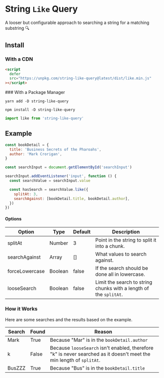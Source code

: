 # String `Like` Query

A looser but configurable approach to searching a string for a matching
substring 🔍

## Install

### With a CDN

```html
<script
  defer
  src="https://unpkg.com/string-like-query@latest/dist/like.min.js"
></script>
```

### With a Package Manager

```shell
yarn add -D string-like-query

npm install -D string-like-query
```

```js
import like from 'string-like-query'
```

## Example

```js
const bookDetail = {
  title: 'Business Secrets of the Pharoahs',
  author: 'Mark Crorigan',
}

const searchInput = document.getElementById('searchInput')

searchInput.addEventListener('input', function () {
  const searchValue = searchInput.value

  const hasSearch = searchValue.like({
    splitAt: 3,
    searchAgainst: [bookDetail.title, bookDetail.author],
  })
})
```

#### Options

| Option         | Type    | Default | Description                                                       |
| -------------- | ------- | ------- | ----------------------------------------------------------------- |
| splitAt        | Number  | 3       | Point in the string to split it into a chunk.                     |
| searchAgainst  | Array   | []      | What values to search against.                                    |
| forceLowercase | Boolean | false   | If the search should be done all in lowercase.                    |
| looseSearch    | Boolean | false   | Limit the search to string chunks with a length of the `splitAt`. |

### How it Works

Here are some searches and the results based on the example.

| Search | Found | Reason                                                                                                               |
| ------ | ----- | -------------------------------------------------------------------------------------------------------------------- |
| Mark   | True  | Because "Mar" is in the `bookDetail.author`                                                                          |
| k      | False | Because `looseSearch` isn't enabled, therefore "k" is never searched as it doesn't meet the min length of `splitAt`. |
| BusZZZ | True  | Because "Bus" is in the `bookDetail.title`                                                                           |
